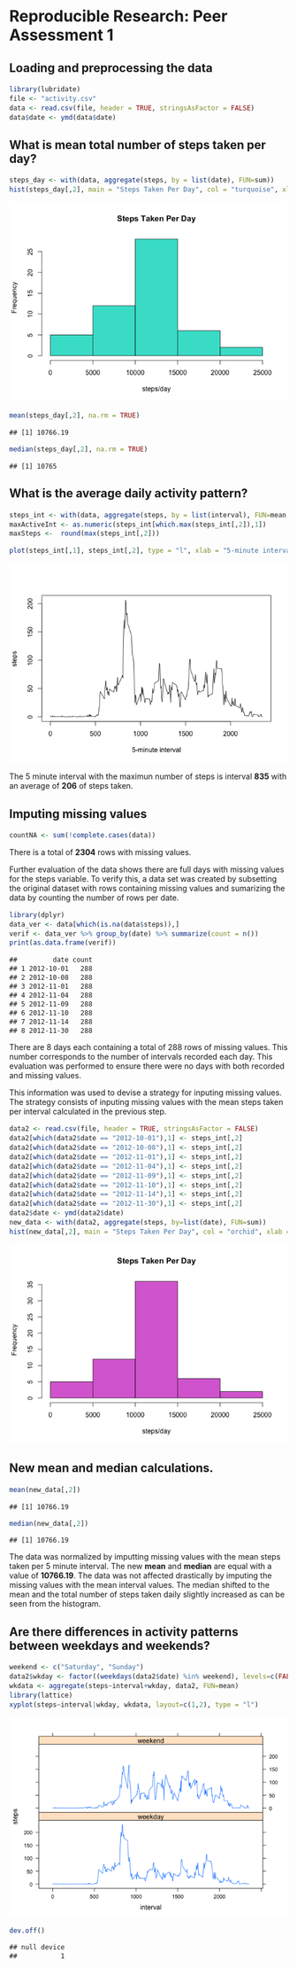 # Reproducible Research: Peer Assessment 1

## Loading and preprocessing the data

```r
library(lubridate)
file <- "activity.csv"
data <- read.csv(file, header = TRUE, stringsAsFactor = FALSE)
data$date <- ymd(data$date)
```

## What is mean total number of steps taken per day?

```r
steps_day <- with(data, aggregate(steps, by = list(date), FUN=sum))    
hist(steps_day[,2], main = "Steps Taken Per Day", col = "turquoise", xlab = "steps/day")
```

![](PA1_template_files/figure-html/mean_median-1.png) 

```r
mean(steps_day[,2], na.rm = TRUE)  
```

```
## [1] 10766.19
```

```r
median(steps_day[,2], na.rm = TRUE) 
```

```
## [1] 10765
```

## What is the average daily activity pattern?

```r
steps_int <- with(data, aggregate(steps, by = list(interval), FUN=mean, na.rm=TRUE))
maxActiveInt <- as.numeric(steps_int[which.max(steps_int[,2]),1])
maxSteps <-  round(max(steps_int[,2]))
```

```r
plot(steps_int[,1], steps_int[,2], type = "l", xlab = "5-minute interval", ylab = "steps")
```

![](PA1_template_files/figure-html/dailyplot-1.png) 

The 5 minute interval with the maximun number of steps is interval **835** with an average of **206** of steps taken.  

## Imputing missing values


```r
countNA <- sum(!complete.cases(data))
```
There is a total of **2304** rows with missing values.  

Further evaluation of the data shows there are full days with missing values for the steps variable. To verify this, a data set was created by subsetting the original dataset with rows containing missing values and sumarizing the data by counting the number of rows per date.

```r
library(dplyr)
data_ver <- data[which(is.na(data$steps)),]
verif <- data_ver %>% group_by(date) %>% summarize(count = n())
print(as.data.frame(verif))
```

```
##         date count
## 1 2012-10-01   288
## 2 2012-10-08   288
## 3 2012-11-01   288
## 4 2012-11-04   288
## 5 2012-11-09   288
## 6 2012-11-10   288
## 7 2012-11-14   288
## 8 2012-11-30   288
```
There are 8 days each containing a total of 288 rows of missing values. This number corresponds to the number of intervals recorded each day. This evaluation was performed to ensure there were no days with both recorded and missing values.    

This information was used to devise a strategy for inputing missing values. The strategy consists of inputing missing values with the mean steps taken per interval calculated in the previous step. 


```r
data2 <- read.csv(file, header = TRUE, stringsAsFactor = FALSE)
data2[which(data2$date == "2012-10-01"),1] <- steps_int[,2]
data2[which(data2$date == "2012-10-08"),1] <- steps_int[,2]
data2[which(data2$date == "2012-11-01"),1] <- steps_int[,2]
data2[which(data2$date == "2012-11-04"),1] <- steps_int[,2]
data2[which(data2$date == "2012-11-09"),1] <- steps_int[,2]
data2[which(data2$date == "2012-11-10"),1] <- steps_int[,2]
data2[which(data2$date == "2012-11-14"),1] <- steps_int[,2]
data2[which(data2$date == "2012-11-30"),1] <- steps_int[,2]
data2$date <- ymd(data2$date)
new_data <- with(data2, aggregate(steps, by=list(date), FUN=sum))
hist(new_data[,2], main = "Steps Taken Per Day", col = "orchid", xlab = "steps/day")
```

![](PA1_template_files/figure-html/unnamed-chunk-5-1.png) 

## New mean and median calculations.  


```r
mean(new_data[,2])
```

```
## [1] 10766.19
```

```r
median(new_data[,2])
```

```
## [1] 10766.19
```

The data was normalized by imputting missing values with the mean steps taken per 5 minute interval. The new **mean** and **median** are equal with a value of **10766.19**. The data was not affected drastically by imputing the missing values with the mean interval values. The median shifted to the mean and the total number of steps taken daily slightly increased as can be seen from the histogram.  

## Are there differences in activity patterns between weekdays and weekends?


```r
weekend <- c("Saturday", "Sunday")
data2$wkday <- factor((weekdays(data2$date) %in% weekend), levels=c(FALSE, TRUE), labels=c('weekday', 'weekend'))
wkdata <- aggregate(steps~interval+wkday, data2, FUN=mean)
library(lattice)
xyplot(steps~interval|wkday, wkdata, layout=c(1,2), type = "l")
```

![](PA1_template_files/figure-html/unnamed-chunk-7-1.png) 

```r
dev.off()
```

```
## null device 
##           1
```


